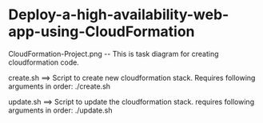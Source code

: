 # Deploy-a-high-availability-web-app-using-CloudFormation

CloudFormation-Project.png 
    -- This is task diagram for creating cloudformation code.

create.sh ==> Script to create new cloudformation stack. Requires following arguments in order:
./create.sh <stack name> <YAML template file name> <JSON Parameter file name>
  
 update.sh ==> Script to update the cloudformation stack. requires following arguments in order:
 ./update.sh <stack name> <YAML template file name> <JSON Parameter file name>
